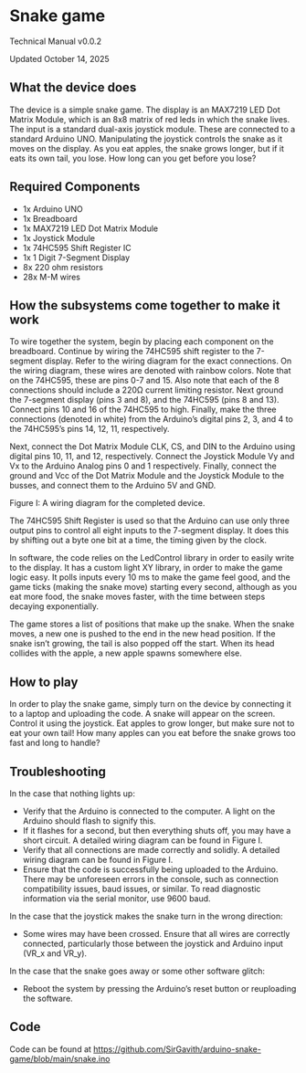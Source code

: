 # Snake game
Technical Manual v0.0.2

Updated October 14, 2025

## What the device does
The device is a simple snake game. The display is an MAX7219 LED Dot Matrix Module, which is an 8x8 matrix of red leds in which the snake lives. The input is a standard dual-axis joystick module. These are connected to a standard Arduino UNO. Manipulating the joystick controls the snake as it moves on the display. As you eat apples, the snake grows longer, but if it eats its own tail, you lose. How long can you get before you lose?

## Required Components
- 1x Arduino UNO
- 1x Breadboard
- 1x MAX7219 LED Dot Matrix Module
- 1x Joystick Module
- 1x 74HC595 Shift Register IC
- 1x 1 Digit 7-Segment Display
- 8x 220 ohm resistors
- 28x M-M wires

## How the subsystems come together to make it work
To wire together the system, begin by placing each component on the breadboard. Continue by wiring the 74HC595 shift register to the 7-segment display. Refer to the wiring diagram for the exact connections. On the wiring diagram, these wires are denoted with rainbow colors. Note that on the 74HC595, these are pins 0-7 and 15. Also note that each of the 8 connections should include a 220Ω current limiting resistor. Next ground the 7-segment display (pins 3 and 8), and the 74HC595 (pins 8 and 13). Connect pins 10 and 16 of the 74HC595 to high. Finally, make the three connections (denoted in white) from the Arduino’s digital pins 2, 3, and 4 to the 74HC595’s pins 14, 12, 11, respectively.

Next, connect the Dot Matrix Module CLK, CS, and DIN to the Arduino using digital pins 10, 11, and 12, respectively. Connect the Joystick Module Vy and Vx to the Arduino Analog pins 0 and 1 respectively. Finally, connect the ground and Vcc of the Dot Matrix Module and the Joystick Module to the busses, and connect them to the Arduino 5V and GND.


Figure I: A wiring diagram for the completed device.

The 74HC595 Shift Register is used so that the Arduino can use only three output pins to control all eight inputs to the 7-segment display. It does this by shifting out a byte one bit at a time, the timing given by the clock.

In software, the code relies on the LedControl library in order to easily write to the display. It has a custom light XY library, in order to make the game logic easy. It polls inputs every 10 ms to make the game feel good, and the game ticks (making the snake move) starting every second, although as you eat more food, the snake moves faster, with the time between steps decaying exponentially.

The game stores a list of positions that make up the snake. When the snake moves, a new one is pushed to the end in the new head position. If the snake isn’t growing, the tail is also popped off the start. When its head collides with the apple, a new apple spawns somewhere else.


## How to play
In order to play the snake game, simply turn on the device by connecting it to a laptop and uploading the code. A snake will appear on the screen. Control it using the joystick. Eat apples to grow longer, but make sure not to eat your own tail! How many apples can you eat before the snake grows too fast and long to handle?

## Troubleshooting
In the case that nothing lights up:
- Verify that the Arduino is connected to the computer. A light on the Arduino should flash to signify this.
- If it flashes for a second, but then everything shuts off, you may have a short circuit. A detailed wiring diagram can be found in Figure I.
- Verify that all connections are made correctly and solidly. A detailed wiring diagram can be found in Figure I.
- Ensure that the code is successfully being uploaded to the Arduino. There may be unforeseen errors in the console, such as connection compatibility issues, baud issues, or similar. To read diagnostic information via the serial monitor, use 9600 baud.

In the case that the joystick makes the snake turn in the wrong direction:
- Some wires may have been crossed. Ensure that all wires are correctly connected, particularly those between the joystick and Arduino input (VR_x and VR_y).

In the case that the snake goes away or some other software glitch:
- Reboot the system by pressing the Arduino’s reset button or reuploading the software.

## Code
Code can be found at https://github.com/SirGavith/arduino-snake-game/blob/main/snake.ino
